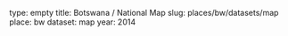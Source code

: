type: empty
title: Botswana / National Map
slug: places/bw/datasets/map
place: bw
dataset: map
year: 2014
